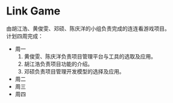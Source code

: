 # Link Game
由胡江浩、黄俊雯、邓硕、陈庆洋的小组负责完成的连连看游戏项目。  
计划四周完成：  
- 周一  
  1. 黄俊雯、陈庆洋负责项目管理平台与工具的选取及应用。
  2. 胡江浩负责项目功能的介绍。
  3. 邓硕负责项目管理开发模型的选择及应用。  
- 周二  
- 周三  
- 周四  
